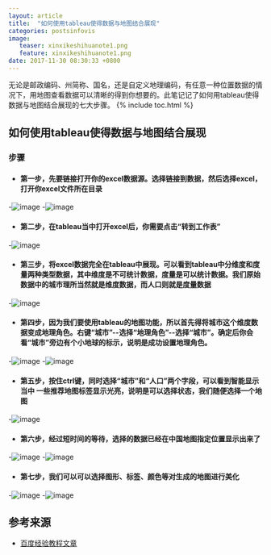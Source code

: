```yaml
---
layout: article
title:  "如何使用tableau使得数据与地图结合展现"
categories: postsinfovis
image:
   teaser: xinxikeshihuanote1.png
   feature: xinxikeshihuanote1.png
date: 2017-11-30 08:30:33 +0800
---
```

无论是邮政编码、州简称、国名，还是自定义地理编码，有任意一种位置数据的情况下，用地图查看数据可以清晰的得到你想要的。此笔记记了如何用tableau使得数据与地图结合展现的七大步骤。
{% include toc.html %}


## 如何使用tableau使得数据与地图结合展现
### 步骤

* #### 第一步，先要链接打开你的excel数据源。选择链接到数据，然后选择excel，打开你excel文件所在目录
-![image](https://Wen-ha.github.io/images/steps1.jpg)
-![image](https://Wen-ha.github.io/images/steps2.jpg)
* #### 第二步，在tableau当中打开excel后，你需要点击“转到工作表”
-![image](https://Wen-ha.github.io/images/steps3.jpg)
* #### 第三步，将excel数据完全在tableau中展现。可以看到tableau中分维度和度量两种类型数据，其中维度是不可统计数据，度量是可以统计数据。我们原始数据中的城市理所当然就是维度数据，而人口则就是度量数据
-![image](https://Wen-ha.github.io/images/steps4.jpg)
* #### 第四步，因为我们要使用tableau的地图功能，所以首先得将城市这个维度数据变成地理角色。右键“城市”--选择“地理角色”--选择“城市”。确定后你会看“城市”旁边有个小地球的标示，说明是成功设置地理角色。
-![image](https://Wen-ha.github.io/images/steps5.jpg)
-![image](https://Wen-ha.github.io/images/steps6.jpg)
* #### 第五步，按住ctrl键，同时选择“城市”和“人口”两个字段，可以看到智能显示当中 一些推荐地图标签显示光亮，说明是可以选择状态，我们随便选择一个地图
-![image](https://Wen-ha.github.io/images/steps7.jpg)
* #### 第六步，经过短时间的等待，选择的数据已经在中国地图指定位置显示出来了
-![image](https://Wen-ha.github.io/images/steps8.jpg)
-![image](https://Wen-ha.github.io/images/steps9.jpg)
* #### 第七步，我们可以可以选择图形、标签、颜色等对生成的地图进行美化
-![image](https://Wen-ha.github.io/images/steps10.jpg)
-![image](https://Wen-ha.github.io/images/steps11.jpg)

## 参考来源
 * [百度经验教程文章](https://jingyan.baidu.com/article/574c52193213e56c8d9dc1c4.html)


